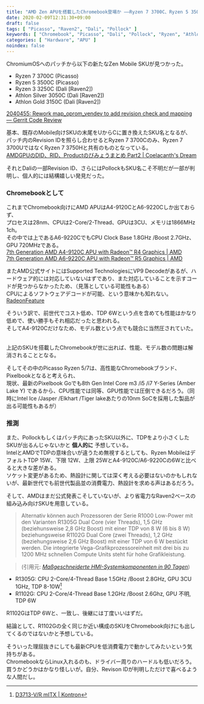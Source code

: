 ```yaml
---
title: "AMD Zen APUを搭載したChromebook登場か ――Ryzen 7 3700C、Ryzen 5 3500C"
date: 2020-02-09T12:31:30+09:00
draft: false
tags: [ "Picasso", "Raven2", "Dali", "Pollock" ]
keywords: [ "Chromebook", "Picasso", "Dali", "Pollock", "Ryzen", "Athlon" ]
categories: [ "Hardware", "APU" ]
noindex: false
---
```


ChromiumOSへのパッチから以下の新たなZen Mobile SKUが見つかった。  

 * Ryzen 7 3700C (Picasso)
 * Ryzen 5 3500C (Picasso)
 * Ryzen 3 3250C (Dali [Raven2])
 * Athlon Silver 3050C (Dali [Raven2])
 * Athlon Gold 3150C (Dali [Raven2])

[ 2040455: Rework map_oprom_vendev to add revision check and mapping —  Gerrit Code Review](https://chromium-review.googlesource.com/c/chromiumos/third_party/coreboot/+/2040455/3/src/soc/amd/picasso/northbridge.c#b326)  

基本、既存のMobile向けSKUの末尾をUからCに置き換えたSKU名となるが、  
パッチ内のRevision IDを照らし合わせるとRyzen 7 3700Cのみ、Ryzen 7 3700UではなくRyzen 7 3750Hと共有のものとなっている。  
[AMDGPUのDID、RID、Productのびみょうまとめ Part2 | Coelacanth's Dream](/posts/2019/12/30/did-rid-product-matome-p2/#picasso-gfx902)  

それとDaliの一部Revision ID、さらにはPollockもSKU名こそ不明だが一部が判明し、個人的には結構嬉しい発見だった。  

### Chromebookとして
これまでChromebook向けにAMD APUはA4-9120CとA6-9220Cしか出ておらず、  
プロセスは28nm、CPUは2-Core/2-Thread、GPUは3CU、メモリは1866MHz 1ch。  
その中では上であるA6-9220CでもCPU Clock Base 1.8GHz /Boost 2.7GHz、GPU 720MHzである。  
[7th Generation AMD A4-9120C APU with Radeon™ R4 Graphics | AMD](https://www.amd.com/en/products/apu/7th-gen-a4-9120c-apu#product-specs)  
[7th Generation AMD A6-9220C APU with Radeon™ R5 Graphics | AMD](https://www.amd.com/en/products/apu/7th-gen-a6-9220c-apu)  

またAMD公式サイトにはSupported TechnologiesにVP9 Decodeがあるが、ハードウェア的には対応していないはずであり、また対応していることを示すコードが見つからなかったため、（見落としている可能性もある）  
CPUによるソフトウェアデコードが可能、という意味かも知れない。  
[RadeonFeature](https://www.x.org/wiki/RadeonFeature/#radeonuvdunifiedvideodecoderhardware)  

そういう訳で、前世代でコスト低め、TDP 6Wという点を含めても性能はかなり低めで、使い勝手もそれ相応だったと思われる。  
そしてA4-9120Cだけなため、モデル数という点でも競合に当然圧されていた。  

<br>
上記のSKUを搭載したChromebookが世に出れば、性能、モデル数の問題は解消されることとなる。  

そしてその中のPicasso Ryzen 5/7は、高性能なChromebookブランド、Pixelbookとなると考えられ、  
現状、最新のPixelbook Goでも8th Gen Intel Core m3 /i5 /i7 Y-Series (Amber Lake Y) であるから、CPU性能では同等、GPU性能では圧倒できるだろう。（同時にIntel Ice /Jasper /Elkhart /Tiger lakeあたりの10nm SoCを採用した製品が出る可能性もあるが）  


### 推測
また、Pollockもしくはパッチ内にあったSKU以外に、TDPをより小さくしたSKUが出るんじゃないかと **個人的に** 予想している。  
IntelとAMDでTDPの意味合いが違うため無視するとしても、Ryzen MobileはデフォルトTDP 15W、下限 12W、上限 25WとA4-9120C/A6-9220Cの6Wと比べると大きな差がある。  
ソケット変更があるため、熱設計に関しては深く考える必要はないのかもしれないが、最新世代でも前世代製品並の消費電力、熱設計を求める声はあるだろう。  

そして、AMDはまだ公式発表こそしていないが、より省電力なRaven2ベースの組み込み向けSKUを用意している。  

 > Alternativ können auch Prozessoren der Serie R1000 Low-Power mit den Varianten R1305G Dual Core (vier Threads), 1,5 GHz (beziehunsweise 2,8 GHz Boost) mit einer TDP von 8 W (6 bis 8 W) beziehungsweise R1102G Dual Core (zwei Threads), 1,2 GHz (beziehungsweise 2,6 GHz Boost) mit einer TDP von 6 W bestückt werden. Die integrierte Vega-Grafikprozessoreinheit mit drei bis zu 1200 MHz schnellen Compute Units steht für hohe Grafikleistung. 

 > (引用元: <cite>[Maßgeschneiderte HMI-Systemkomponenten in 90 Tagen](https://www.elektronikpraxis.vogel.de/massgeschneiderte-hmi-systemkomponenten-in-90-tagen-a-901430/)</cite>)

 * R1305G: CPU 2-Core/4-Thread Base 1.5GHz /Boost 2.8GHz, GPU 3CU 1GHz, TDP 8-10W[^1]
 * R1102G: CPU 2-Core/4-Thread Base 1.2GHz /Boost 2.6Ghz, GPU 不明, TDP 6W

[^1]: [D3713-V/R mITX | Kontron](https://www.kontron.com/products/boards-and-standard-form-factors/motherboards/mini-itx/d3713-v-r-mitx.html)

R1102GはTDP 6Wと、一致し、後継には丁度いいはずだ。  

結論として、R1102Gの全く同じか近い構成のSKUをChromebook向けにも出してくるのではないかと予想している。  

そういった理屈抜きにしても最新CPUを低消費電力で動かしてみたいという気持ちがある。  
ChromebookならLinux入れるのも、ドライバー周りのハードルも低いだろう。  
<span class="hide">買うかどうかはかなり怪しいが。自分、Revison IDが判明しただけで喜べるような人間だし。</span>
